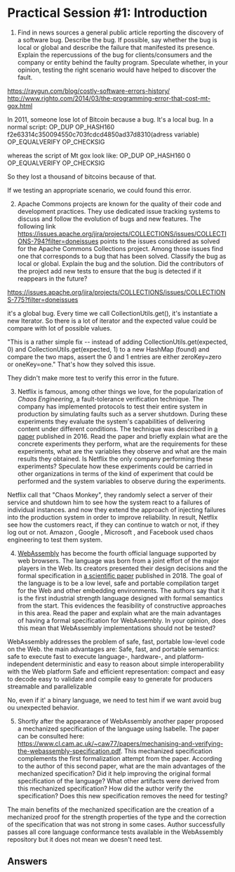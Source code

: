 # Practical Session #1: Introduction

1. Find in news sources a general public article reporting the discovery of a software bug. Describe the bug. If possible, say whether the bug is local or global and describe the failure that manifested its presence. Explain the repercussions of the bug for clients/consumers and the company or entity behind the faulty program. Speculate whether, in your opinion, testing the right scenario would have helped to discover the fault.

https://raygun.com/blog/costly-software-errors-history/
http://www.righto.com/2014/03/the-programming-error-that-cost-mt-gox.html

In 2011, someone lose lot of Bitcoin because a bug.
It's a local bug. In a normal script:
OP_DUP
OP_HASH160
f2e63314c350094550c703fcdcd4850ad37d8310(adress variable)
OP_EQUALVERIFY
OP_CHECKSIG

whereas the script of Mt gox look like:
OP_DUP
OP_HASH160
0
OP_EQUALVERIFY
OP_CHECKSIG

So they lost a thousand of bitcoins because of that.

If we testing an appropriate scenario, we could found this error.

2. Apache Commons projects are known for the quality of their code and development practices. They use dedicated issue tracking systems to discuss and follow the evolution of bugs and new features. The following link https://issues.apache.org/jira/projects/COLLECTIONS/issues/COLLECTIONS-794?filter=doneissues points to the issues considered as solved for the Apache Commons Collections project. Among those issues find one that corresponds to a bug that has been solved. Classify the bug as local or global. Explain the bug and the solution. Did the contributors of the project add new tests to ensure that the bug is detected if it reappears in the future?

https://issues.apache.org/jira/projects/COLLECTIONS/issues/COLLECTIONS-775?filter=doneissues

it's a global bug. Every time we call CollectionUtils.get(), it's instantiate a new Iterator. So there is a lot of iterator and the expected value could be compare with lot of possible values.

"This is a rather simple fix -- instead of adding CollectionUtils.get(expected, 0) and CollectionUtils.get(expected, 1) to a new HashMap (found) and compare the two maps, assert the 0 and 1 entries are either zeroKey=zero or oneKey=one." That's how they solved this issue.

They didn't make more test to verify this error in the future.

3. Netflix is famous, among other things we love, for the popularization of *Chaos Engineering*, a fault-tolerance verification technique. The company has implemented protocols to test their entire system in production by simulating faults such as a server shutdown. During these experiments they evaluate the system's capabilities of delivering content under different conditions. The technique was described in [a paper](https://arxiv.org/ftp/arxiv/papers/1702/1702.05843.pdf) published in 2016. Read the paper and briefly explain what are the concrete experiments they perform, what are the requirements for these experiments, what are the variables they observe and what are the main results they obtained. Is Netflix the only company performing these experiments? Speculate how these experiments could be carried in other organizations in terms of the kind of experiment that could be performed and the system variables to observe during the experiments.

Netflix call that "Chaos Monkey", they randomly select a server of their service and shutdown him to see how the system react to a failures of individual instances. and now they extend the 
approach of injecting failures into the production system in order to improve reliability.
In result, Netflix see how the customers react, if they can continue to watch or not, if they log out or not. 
Amazon , Google , Microsoft , and Facebook used chaos engineering to test them system.

4. [WebAssembly](https://webassembly.org/) has become the fourth official language supported by web browsers. The language was born from a joint effort of the major players in the Web. Its creators presented their design decisions and the formal specification in [a scientific paper](https://people.mpi-sws.org/~rossberg/papers/Haas,%20Rossberg,%20Schuff,%20Titzer,%20Gohman,%20Wagner,%20Zakai,%20Bastien,%20Holman%20-%20Bringing%20the%20Web%20up%20to%20Speed%20with%20WebAssembly.pdf) published in 2018. The goal of the language is to be a low level, safe and portable compilation target for the Web and other embedding environments. The authors say that it is the first industrial strength language designed with formal semantics from the start. This evidences the feasibility of constructive approaches in this area. Read the paper and explain what are the main advantages of having a formal specification for WebAssembly. In your opinion, does this mean that WebAssembly implementations should not be tested? 

WebAssembly addresses the problem of safe, fast, portable
low-level code on the Web.
the main advantages are:
  Safe, fast, and portable semantics:
    safe to execute
    fast to execute
    language-, hardware-, and platform-independent
    deterministic and easy to reason about
    simple interoperability with the Web platform
  Safe and efficient representation:
    compact and easy to decode
    easy to validate and compile
    easy to generate for producers
    streamable and parallelizable

No, even if it' a binary language, we need to test him if we want avoid bug ou unexpected behavior.

5.  Shortly after the appearance of WebAssembly another paper proposed a mechanized specification of the language using Isabelle. The paper can be consulted here: https://www.cl.cam.ac.uk/~caw77/papers/mechanising-and-verifying-the-webassembly-specification.pdf. This mechanized specification complements the first formalization attempt from the paper. According to the author of this second paper, what are the main advantages of the mechanized specification? Did it help improving the original formal specification of the language? What other artifacts were derived from this mechanized specification? How did the author verify the specification? Does this new specification removes the need for testing?

The main benefits of the mechanized specification are the creation of a mechanized proof for the strength properties of the type and the correction of the specification that was not strong in some cases.
Author successfully passes all core language conformance tests available in the WebAssembly repository but it does not mean we doesn't need test.
## Answers

